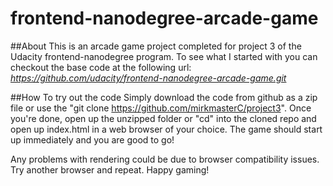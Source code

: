 frontend-nanodegree-arcade-game
===============================

##About
This is an arcade game project completed for project 3 of the Udacity frontend-nanodegree program. To see what I started with you can checkout the base code at the following url: *https://github.com/udacity/frontend-nanodegree-arcade-game.git*

##How To try out the code
Simply download the code from github as a zip file or use the "git clone https://github.com/mirkmasterC/project3". Once you're done, open up the unzipped folder or "cd" into the cloned repo and open up index.html in a web browser of your choice. The game should start up immediately and you are good to go!

Any problems with rendering could be due to browser compatibility issues. Try another browser and repeat. Happy gaming!
